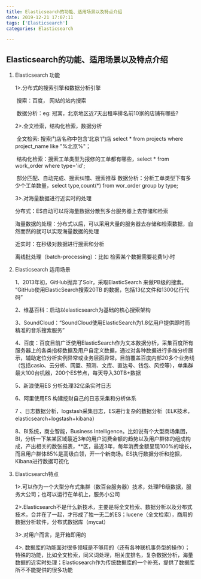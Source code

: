 ```yaml
---
title: Elasticsearch的功能、适用场景以及特点介绍
date: 2019-12-21 17:07:11
tags: ['Elasticsearch']
categories: Elasticsearch

---
```


## Elasticsearch的功能、适用场景以及特点介绍

1. Elasticsearch 功能

   1>.分布式的搜索引擎和数据分析引擎

   ​     搜索：百度， 网站的站内搜索

   ​     数据分析：eg: 冠寓，北京地区近7天出租率排名前10家的店铺有哪些?

   2>.全文检索，结构化检索，数据分析

   ​    全文检索: 搜索门店名称中包含‘北京’门店  select * from  projects  where project_name like "%北京%"；

   ​    结构化检索：搜索工单类型为报修的工单都有哪些，select * from work_order where type='id';

   ​    部分匹配、自动完成、搜索纠错、搜索推荐
   ​    数据分析：分析工单类型下有多少个工单数量，select  type,count(*) from wor_order group by type;

   3>.对海量数据进行近实时的处理

      分布式：ES自动可以将海量数据分散到多台服务器上去存储和检索

     海量数据的处理：分布式以后，可以采用大量的服务器去存储和检索数据，自然而然的就可以实现海量数据的处理

   近实时：在秒级对数据进行搜索和分析

   离线批处理（batch-processing）：比如 检索某个数据需要花费1小时

2. Elasticsearch 适用场景

   1、2013年初，GitHub抛弃了Solr，采取ElasticSearch 来做PB级的搜索。 “GitHub使用ElasticSearch搜索20TB 的数据，包括13亿文件和1300亿行代码”

   2、维基百科：启动以elasticsearch为基础的核心搜索架构

   3、SoundCloud：“SoundCloud使用ElasticSearch为1.8亿用户提供即时而精准的音乐搜索服务”

   4、百度：百度目前广泛使用ElasticSearch作为文本数据分析，采集百度所有服务器上的各类指标数据及用户自定义数据，通过对各种数据进行多维分析展示，辅助定位分析实例异常或业务层面异常。目前覆盖百度内部20多个业务线（包括casio、云分析、网盟、预测、文库、直达号、钱包、风控等），单集群最大100台机器，200个ES节点，每天导入30TB+数据

   5、新浪使用ES 分析处理32亿条实时日志

   6、阿里使用ES 构建挖财自己的日志采集和分析体系

   7 、日志数据分析，logstash采集日志，ES进行复杂的数据分析（ELK技术，elasticsearch+logstash+kibana）

   8、BI系统，商业智能，Business Intelligence。比如说有个大型商场集团，BI，分析一下某某区域最近3年的用户消费金额的趋势以及用户群体的组成构成，产出相关的数张报表，**区，最近3年，每年消费金额呈现100%的增长，而且用户群体85%是高级白领，开一个新商场。ES执行数据分析和挖掘，Kibana进行数据可视化

3. Elasticsearch特点

   1>.可以作为一个大型分布式集群（数百台服务器）技术，处理PB级数据，服务大公司；也可以运行在单机上，服务小公司

   2>.Elasticsearch不是什么新技术，主要是将全文检索、数据分析以及分布式技术，合并在了一起，才形成了独一无二的ES；lucene（全文检索），商用的数据分析软件，分布式数据库（mycat）

   3>.对用户而言，是开箱即用的

   4>. 数据库的功能面对很多领域是不够用的（还有各种联机事务型的操作）；特殊的功能，比如全文检索，同义词处理，相关度排名，复杂数据分析，海量数据的近实时处理；Elasticsearch作为传统数据库的一个补充，提供了数据库所不不能提供的很多功能

  